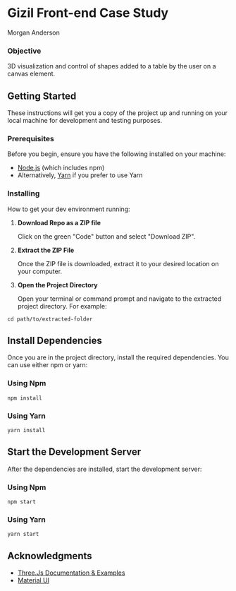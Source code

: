 # Gizil Front-end Case Study
Morgan Anderson

### Objective
3D visualization and control of shapes added to a table by the user on a canvas element.

## Getting Started

These instructions will get you a copy of the project up and running on your local machine for development and testing purposes.

### Prerequisites

Before you begin, ensure you have the following installed on your machine:

- [Node.js](https://nodejs.org/) (which includes npm)
- Alternatively, [Yarn](https://classic.yarnpkg.com/en/docs/install/) if you prefer to use Yarn

### Installing

How to get your dev environment running:

1. **Download Repo as a ZIP file**

   Click on the green "Code" button and select "Download ZIP".

2. **Extract the ZIP File**

   Once the ZIP file is downloaded, extract it to your desired location on your computer.

3. **Open the Project Directory**

   Open your terminal or command prompt and navigate to the extracted project directory. For example:

 ```
 cd path/to/extracted-folder
 ```

## Install Dependencies
Once you are in the project directory, install the required dependencies. You can use either npm or yarn:

### Using Npm
```
npm install
```
### Using Yarn
```
yarn install
```
## Start the Development Server
After the dependencies are installed, start the development server:

### Using Npm
```
npm start
```
### Using Yarn
```
yarn start
```

## Acknowledgments

* [Three.Js Documentation & Examples](https://threejs.org/examples/)
* [Material UI](https://mui.com/material-ui/all-components/)
